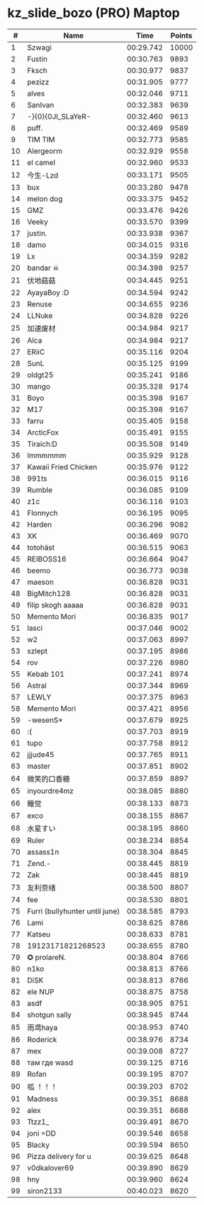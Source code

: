# kz_slide_bozo (PRO) Maptop

|  # | Name | Time | Points |
|-------------- | -------------- | -------------- | -------------- | 
| 1 | Szwagi | 00:29.742 | 10000 | 
| 2 | Fustin | 00:30.763 | 9893 | 
| 3 | Fksch | 00:30.977 | 9837 | 
| 4 | pezizz | 00:31.905 | 9777 | 
| 5 | alves | 00:32.046 | 9711 | 
| 6 | SanIvan | 00:32.383 | 9639 | 
| 7 | -}{0}{0JI_SLaYeR- | 00:32.460 | 9613 | 
| 8 | puff. | 00:32.469 | 9589 | 
| 9 | TIM TIM | 00:32.773 | 9585 | 
| 10 | Alergeorm | 00:32.929 | 9558 | 
| 11 | el camel | 00:32.960 | 9533 | 
| 12 | 今生-Lzd | 00:33.171 | 9505 | 
| 13 | bux | 00:33.280 | 9478 | 
| 14 | melon dog | 00:33.375 | 9452 | 
| 15 | GMZ | 00:33.476 | 9426 | 
| 16 | Veeky | 00:33.570 | 9399 | 
| 17 | justin. | 00:33.938 | 9367 | 
| 18 | damo | 00:34.015 | 9316 | 
| 19 | Lx | 00:34.359 | 9282 | 
| 20 | bandar ☠ | 00:34.398 | 9257 | 
| 21 | 伏地菇菇 | 00:34.445 | 9251 | 
| 22 | AyayaBoy :D | 00:34.594 | 9242 | 
| 23 | Renuse | 00:34.655 | 9236 | 
| 24 | LLNuke | 00:34.828 | 9226 | 
| 25 | 加速废材 | 00:34.984 | 9217 | 
| 26 | Alca | 00:34.984 | 9217 | 
| 27 | ERiiC | 00:35.116 | 9204 | 
| 28 | SunL | 00:35.125 | 9199 | 
| 29 | oldgt25 | 00:35.241 | 9186 | 
| 30 | mango | 00:35.328 | 9174 | 
| 31 | Boyo | 00:35.398 | 9167 | 
| 32 | M17 | 00:35.398 | 9167 | 
| 33 | farru | 00:35.405 | 9158 | 
| 34 | ArcticFox | 00:35.491 | 9155 | 
| 35 | Tiraich:D | 00:35.508 | 9149 | 
| 36 | lmmmmmm | 00:35.929 | 9128 | 
| 37 | Kawaii Fried Chicken | 00:35.976 | 9122 | 
| 38 | 991ts | 00:36.015 | 9116 | 
| 39 | Rumble | 00:36.085 | 9109 | 
| 40 | z1c | 00:36.116 | 9103 | 
| 41 | Flonnych | 00:36.195 | 9095 | 
| 42 | Harden | 00:36.296 | 9082 | 
| 43 | XK | 00:36.469 | 9070 | 
| 44 | totohäst | 00:36.515 | 9063 | 
| 45 | REIBOSS16 | 00:36.664 | 9047 | 
| 46 | beemo | 00:36.773 | 9038 | 
| 47 | maeson | 00:36.828 | 9031 | 
| 48 | BigMitch128 | 00:36.828 | 9031 | 
| 49 | filip skogh aaaaa | 00:36.828 | 9031 | 
| 50 | Memento Mori | 00:36.835 | 9017 | 
| 51 | lasci | 00:37.046 | 9002 | 
| 52 | w2 | 00:37.063 | 8997 | 
| 53 | szlept | 00:37.195 | 8986 | 
| 54 | rov | 00:37.226 | 8980 | 
| 55 | Kebab 101 | 00:37.241 | 8974 | 
| 56 | Astral | 00:37.344 | 8969 | 
| 57 | LEWLY | 00:37.375 | 8963 | 
| 58 | Memento Mori | 00:37.421 | 8956 | 
| 59 | -wesenS* | 00:37.679 | 8925 | 
| 60 | :( | 00:37.703 | 8919 | 
| 61 | tupo | 00:37.758 | 8912 | 
| 62 | jjjude45 | 00:37.765 | 8911 | 
| 63 | master | 00:37.851 | 8902 | 
| 64 | 微笑的口香糖 | 00:37.859 | 8897 | 
| 65 | inyourdre4mz | 00:38.085 | 8880 | 
| 66 | 睡觉 | 00:38.133 | 8873 | 
| 67 | exco | 00:38.155 | 8867 | 
| 68 | 水星すい | 00:38.195 | 8860 | 
| 69 | Ruler | 00:38.234 | 8854 | 
| 70 | assass1n | 00:38.304 | 8845 | 
| 71 | Zend.- | 00:38.445 | 8819 | 
| 72 | Zak | 00:38.445 | 8819 | 
| 73 | 友利奈绪 | 00:38.500 | 8807 | 
| 74 | fee | 00:38.530 | 8801 | 
| 75 | Furri (bullyhunter until june) | 00:38.585 | 8793 | 
| 76 | Lami | 00:38.625 | 8786 | 
| 77 | Katseu | 00:38.633 | 8781 | 
| 78 | 19123171821268523 | 00:38.655 | 8780 | 
| 79 | ✪ prolareN. | 00:38.804 | 8766 | 
| 80 | n1ko | 00:38.813 | 8766 | 
| 81 | DiSK | 00:38.813 | 8766 | 
| 82 | ele NUP | 00:38.875 | 8758 | 
| 83 | asdf | 00:38.905 | 8751 | 
| 84 | shotgun sally | 00:38.945 | 8744 | 
| 85 | 雨鸢haya | 00:38.953 | 8740 | 
| 86 | Roderick | 00:38.976 | 8734 | 
| 87 | mex | 00:39.008 | 8727 | 
| 88 | там где wasd | 00:39.125 | 8716 | 
| 89 | Rofan | 00:39.195 | 8707 | 
| 90 | 呱 ！！！ | 00:39.203 | 8702 | 
| 91 | Madness | 00:39.351 | 8688 | 
| 92 | alex | 00:39.351 | 8688 | 
| 93 | Ttzz1_ | 00:39.491 | 8670 | 
| 94 | joni =DD | 00:39.546 | 8658 | 
| 95 | Blacky | 00:39.594 | 8650 | 
| 96 | Pizza delivery for u | 00:39.625 | 8648 | 
| 97 | v0dkalover69 | 00:39.890 | 8629 | 
| 98 | hny | 00:39.960 | 8624 | 
| 99 | siron2133 | 00:40.023 | 8620 | 

